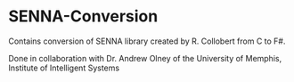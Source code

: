 # SENNA-Conversion

Contains conversion of SENNA library created by R. Collobert from C to F#.


Done in collaboration with Dr. Andrew Olney of the University of Memphis, Institute of Intelligent Systems
